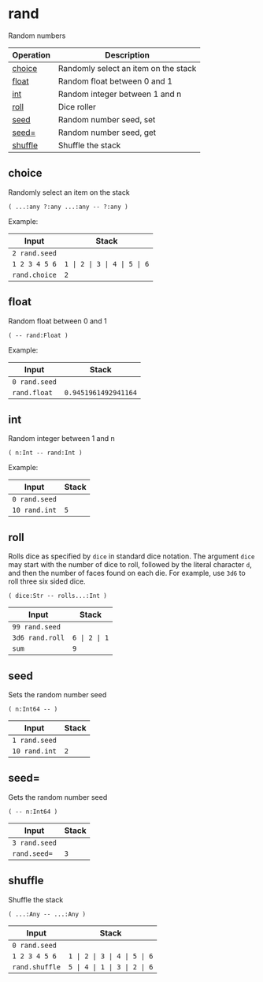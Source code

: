 # rand

<!-- eval: import rand -->

Random numbers

<!-- index -->

| Operation               | Description
|-------------------------|-----------------------
| [choice](#choice)       | Randomly select an item on the stack
| [float](#float)         | Random float between 0 and 1
| [int](#int)             | Random integer between 1 and n
| [roll](#roll)           | Dice roller
| [seed](#seed)           | Random number seed, set
| [seed=](#seed=)         | Random number seed, get
| [shuffle](#shuffle)     | Shuffle the stack


## choice

Randomly select an item on the stack

    ( ...:any ?:any ...:any -- ?:any )

Example:

<!-- test: choice -->

| Input          | Stack
|----------------|-------------|
| `2 rand.seed`  |
| `1 2 3 4 5 6`  | `1 \| 2 \| 3 \| 4 \| 5 \| 6`
| `rand.choice`  | `2`


## float

Random float between 0 and 1

    ( -- rand:Float )

Example:

<!-- test: float -->

| Input         | Stack
|---------------|-------------|
| `0 rand.seed` |
| `rand.float`  | `0.9451961492941164`


## int

Random integer between 1 and n

    ( n:Int -- rand:Int )

Example:

<!-- test: int -->

| Input         | Stack
|---------------|-------------|
| `0 rand.seed` |
| `10 rand.int` | `5`


## roll

Rolls dice as specified by `dice` in standard dice notation. The argument
`dice` may start with the number of dice to roll, followed by the literal
character `d`, and then the number of faces found on each die. For example,
use `3d6` to roll three six sided dice.

    ( dice:Str -- rolls...:Int )


<!-- test: roll -->

| Input           | Stack
|-----------------|-------------|
| `99 rand.seed`  |
| `3d6 rand.roll` | `6 \| 2 \| 1`
| `sum`           | `9`


## seed

Sets the random number seed

    ( n:Int64 -- )

<!-- test: seed -->

| Input         | Stack
|---------------|-------------|
| `1 rand.seed` |
| `10 rand.int` | `2`


## seed=

Gets the random number seed

    ( -- n:Int64 )

<!-- test: seed= -->

| Input         | Stack
|---------------|-------------|
| `3 rand.seed` |
| `rand.seed=`  | `3`


## shuffle

Shuffle the stack

    ( ...:Any -- ...:Any )

<!-- test: shuffle -->

| Input          | Stack
|----------------|-------------|
| `0 rand.seed`  |
| `1 2 3 4 5 6`  | `1 \| 2 \| 3 \| 4 \| 5 \| 6`
| `rand.shuffle` | `5 \| 4 \| 1 \| 3 \| 2 \| 6`




